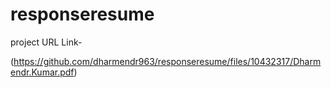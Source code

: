 # responseresume
project URL Link- 

(https://github.com/dharmendr963/responseresume/files/10432317/Dharmendr.Kumar.pdf)

